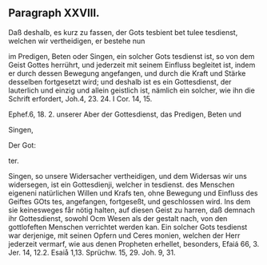 
<!-- Seite 566 -->
Paragraph  XXVIII.
------------------

Daß deshalb, es kurz zu fassen, der Gots tesbient bet tulee tesdienst, welchen wir vertheidigen, er bestehe nun

im Predigen, Beten oder Singen, ein solcher Gots tesdienst ist, so von dem Geist Gottes herrührt, und jederzeit mit seinem Einfluss begleitet ist, indem er durch dessen Bewegung angefangen, und durch die Kraft und Stärke desselben fortgesetzt wird; und deshalb ist es ein Gottesdienst, der lauterlich und einzig und allein geistlich ist, nämlich ein solcher, wie ihn die Schrift erfordert, Joh.4, 23. 24. I Cor. 14, 15.

Ephef.6, 18. 2. unserer Aber der Gottesdienst, das Predigen, Beten und

Singen,

Der Got:

ter.
<!-- Seite 567 -->
Singen, so unsere Widersacher vertheidigen, und dem Widersas wir uns widersegen, ist ein Gottesdienji, welcher in tesdienst. des Menschen eigeneni natürlichen Willen und Krafs ten, ohne Bewegung und Einfluss des Geiftes GOts tes, angefangen, fortgeseßt, und geschlossen wird. Ins dem sie keinesweges får nötig halten, auf diesen Geist zu harren, daß demnach ihr Gottesdienst, sowohl Ocm Wesen als der gestalt nach, von den gottlofeften Menschen verrichtet werden kan. Ein solcher Gots tesdienst war derjenige, mit seinen Opfern und Ceres monien, welchen der Herr jederzeit vermarf, wie aus denen Propheten erhellet, besonders, Efaiá 66, 3. Jer. 14, 12.2. Esaiå 1,13. Sprüchw. 15, 29. Joh. 9, 31.
